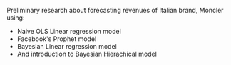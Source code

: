 Preliminary research about forecasting revenues of Italian brand, Moncler using:

- Naive OLS Linear regression model
- Facebook's Prophet model
- Bayesian Linear regression model
- And introduction to Bayesian Hierachical model
